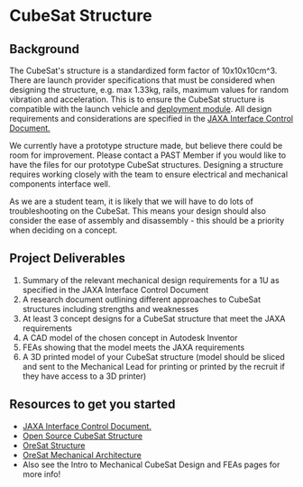 # CubeSat Structure

## Background
The CubeSat's structure is a standardized form factor of 10x10x10cm^3. There are launch provider specifications that must be considered when designing the structure, e.g. max 1.33kg, rails, maximum values for random vibration and acceleration. This
is to ensure the CubeSat structure is compatible with the launch vehicle and [deployment module](https://humans-in-space.jaxa.jp/en/biz-lab/experiment/facility/ef/jssod/). All
design requirements and considerations are specified in the [JAXA Interface Control Document.](https://humans-in-space.jaxa.jp/kibouser/library/item/jx-espc_8e_en.pdf)

We currently have a prototype structure made, but believe there could be room for improvement. Please contact a PAST Member if
you would like to have the files for our prototype CubeSat structures. Designing a structure requires working closely with the
team to ensure electrical and mechanical components interface well. 

As we are a student team, it is likely that we will have to do lots of troubleshooting on the CubeSat. This means your design should also consider the ease of assembly and disassembly - this should be a priority when deciding on a concept.

## Project Deliverables
1. Summary of the relevant mechanical design requirements for a 1U as specified in the JAXA Interface Control Document
2. A research document outlining different approaches to CubeSat structures including strengths and weaknesses
3. At least 3 concept designs for a CubeSat structure that meet the JAXA requirements
4. A CAD model of the chosen concept in Autodesk Inventor
5. FEAs showing that the model meets the JAXA requirements
6. A 3D printed model of your CubeSat structure (model should be sliced and sent to the Mechanical Lead for printing or printed by the recruit if they have access to a 3D printer)

## Resources to get you started
- [JAXA Interface Control Document.](https://humans-in-space.jaxa.jp/kibouser/library/item/jx-espc_8e_en.pdf)
- [Open Source CubeSat Structure](https://github.com/alanbjohnston/CubeSatSim/tree/master/hardware/frame/v2.0)
- [OreSat Structure](https://github.com/oresat/oresat-structure)
- [OreSat Mechanical Architecture](https://www.youtube.com/watch?v=0-Tlg6fqUgA)
- Also see the Intro to Mechanical CubeSat Design and FEAs pages for more info!
